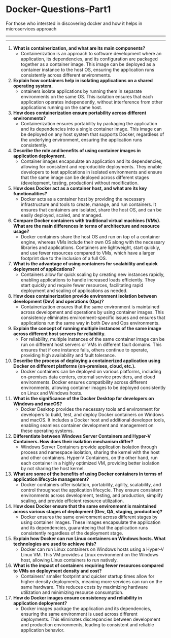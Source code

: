 # Docker-Questions-Part1
For those who intersted in discovering docker and how it helps in microservices approach

<hr>
<hr>
<ol>
  <li>
    <strong>What is containerization, and what are its main components?</strong>
    <ul>
      <li>
        Containerization is an approach to software development where an application, its dependencies, and its configuration are packaged together as a container image. This image can be deployed as a container instance to the host OS, ensuring the application runs consistently across different environments.
      </li>
    </ul>
  </li>
  <li>
    <strong>Explain how containers help in isolating applications on a shared operating system.</strong>
    <ul>
      <li>ontainers isolate applications by running them in separate environments on the same OS. This isolation ensures that each application operates independently, without interference from other applications running on the same host.</li>
    </ul>
  </li>
  <li>
    <strong>How does containerization ensure portability across different environments?</strong>
    <ul>
      <li>Containerization ensures portability by packaging the application and its dependencies into a single container image. This image can be deployed on any host system that supports Docker, regardless of the underlying environment, ensuring the application runs consistently.</li>
    </ul>
  </li>
  <li>
    <strong>Describe the role and benefits of using container images in application deployment.</strong>
    <ul>
      <li>Container images encapsulate an application and its dependencies, allowing for consistent and reproducible deployments. They enable developers to test applications in isolated environments and ensure that the same image can be deployed across different stages (development, testing, production) without modification.
</li>
    </ul>
  </li>
  <li>
    <strong>How does Docker act as a container host, and what are its key functionalities?</strong>
    <ul>
      <li>Docker acts as a container host by providing the necessary infrastructure and tools to create, manage, and run containers. It ensures that containers are isolated, share the host OS, and can be easily deployed, scaled, and managed.</li>
    </ul>
  </li>
  <li>
    <strong>Compare Docker containers with traditional virtual machines (VMs). What are the main differences in terms of architecture and resource usage?</strong>
    <ul>
      <li>Docker containers share the host OS and run on top of a container engine, whereas VMs include their own OS along with the necessary libraries and applications. Containers are lightweight, start quickly, and use fewer resources compared to VMs, which have a larger footprint due to the inclusion of a full OS.</li>
    </ul>
  </li>
  <li>
    <strong>What is the advantage of using containers for scalability and quick deployment of applications?</strong>
    <ul>
      <li>Containers allow for quick scaling by creating new instances rapidly, enabling applications to handle increased loads efficiently. They start quickly and require fewer resources, facilitating rapid deployment and scaling of applications as needed.
</li>
    </ul>
  </li>
  <li>
    <strong>How does containerization provide environment isolation between development (Dev) and operations (Ops)?</strong>
    <ul>
      <li>Containerization ensures that the same environment is maintained across development and operations by using container images. This consistency eliminates environment-specific issues and ensures that applications run the same way in both Dev and Ops environments.</li>
    </ul>
  </li>
  <li>
    <strong>Explain the concept of running multiple instances of the same image across different host servers for reliability.</strong>
    <ul>
      <li>For reliability, multiple instances of the same container image can be run on different host servers or VMs in different fault domains. This ensures that if one instance fails, others continue to operate, providing high availability and fault tolerance.</li>
    </ul>
  </li>
  <li>
    <strong>Describe the process of deploying a containerized application using Docker on different platforms (on-premises, cloud, etc.).</strong>
    <ul>
      <li>Docker containers can be deployed on various platforms, including on-premises data centers, external service providers, and cloud environments. Docker ensures compatibility across different environments, allowing container images to be deployed consistently on Linux and Windows hosts.
</li>
    </ul>
  </li>
  <li>
    <strong>What is the significance of the Docker Desktop for developers on Windows and macOS?</strong>
    <ul>
      <li>Docker Desktop provides the necessary tools and environment for developers to build, test, and deploy Docker containers on Windows and macOS. It includes a Docker host and additional developer tools, enabling seamless container development and management on these operating systems.</li>
    </ul>
  </li>
  <li>
    <strong>Differentiate between Windows Server Containers and Hyper-V Containers. How does their isolation mechanism differ?</strong>
    <ul>
      <li>Windows Server Containers provide application isolation through process and namespace isolation, sharing the kernel with the host and other containers. Hyper-V Containers, on the other hand, run each container in a highly optimized VM, providing better isolation by not sharing the host kernel.</li>
    </ul>
  </li>
  <li>
    <strong>What are some of the benefits of using Docker containers in terms of application lifecycle management?</strong>
    <ul>
      <li>Docker containers offer isolation, portability, agility, scalability, and control throughout the application lifecycle. They ensure consistent environments across development, testing, and production, simplify scaling, and provide efficient resource utilization.
</li>
    </ul>
  </li>
  <li>
    <strong>How does Docker ensure that the same environment is maintained across various stages of deployment (Dev, QA, staging, production)?</strong>
    <ul>
      <li>Docker ensures the same environment across different stages by using container images. These images encapsulate the application and its dependencies, guaranteeing that the application runs consistently regardless of the deployment stage.</li>
    </ul>
  </li>
  <li>
    <strong>Explain how Docker can run Linux containers on Windows hosts. What technologies are used to achieve this?</strong>
    <ul>
      <li>Docker can run Linux containers on Windows hosts using a Hyper-V Linux VM. This VM provides a Linux environment on the Windows host, allowing Linux containers to run natively.</li>
    </ul>
  </li>
  <li>
    <strong>What is the impact of containers requiring fewer resources compared to VMs on deployment density and cost?</strong>
    <ul>
      <li>Containers' smaller footprint and quicker startup times allow for higher density deployments, meaning more services can run on the same hardware. This reduces costs by maximizing hardware utilization and minimizing resource consumption.</li>
    </ul>
  </li>
  <li>
    <strong>How do Docker images ensure consistency and reliability in application deployment?</strong>
    <ul>
      <li>Docker images package the application and its dependencies, ensuring the same environment is used across different deployments. This eliminates discrepancies between development and production environments, leading to consistent and reliable application behavior.</li>
    </ul>
  </li>
</ol>
